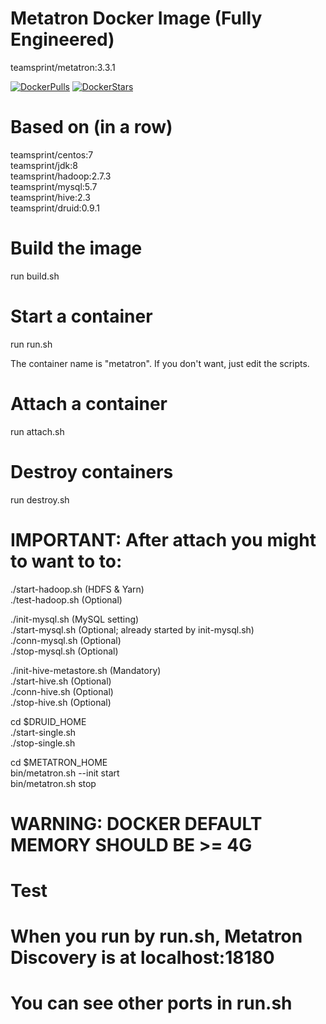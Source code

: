 # Metatron Docker Image (Fully Engineered)

teamsprint/metatron:3.3.1

[![DockerPulls](https://img.shields.io/docker/pulls/teamsprint/docker-metatron.svg)](https://registry.hub.docker.com/u/teamsprint/docker-metatron/)
[![DockerStars](https://img.shields.io/docker/stars/teamsprint/docker-metatron.svg)](https://registry.hub.docker.com/u/teamsprint/docker-metatron/)

# Based on (in a row)

teamsprint/centos:7<br/>
teamsprint/jdk:8<br/>
teamsprint/hadoop:2.7.3<br/>
teamsprint/mysql:5.7<br/>
teamsprint/hive:2.3<br/>
teamsprint/druid:0.9.1<br/>

# Build the image

run build.sh

# Start a container

run run.sh

The container name is "metatron". If you don't want, just edit the scripts.

# Attach a container

run attach.sh

# Destroy containers

run destroy.sh

# IMPORTANT: After attach you might to want to to:
./start-hadoop.sh (HDFS & Yarn)<br/>
./test-hadoop.sh (Optional)<br/>

./init-mysql.sh (MySQL setting)<br/>
./start-mysql.sh (Optional; already started by init-mysql.sh)<br/>
./conn-mysql.sh (Optional)<br/>
./stop-mysql.sh (Optional)<br/>

./init-hive-metastore.sh (Mandatory)<br/>
./start-hive.sh (Optional)<br/>
./conn-hive.sh (Optional)<br/>
./stop-hive.sh (Optional)<br/>

cd $DRUID_HOME<br/>
./start-single.sh<br/>
./stop-single.sh<br/>

cd $METATRON_HOME<br/>
bin/metatron.sh --init start<br/>
bin/metatron.sh stop<br/>

# WARNING: DOCKER DEFAULT MEMORY SHOULD BE >= 4G

# Test
# When you run by run.sh, Metatron Discovery is at localhost:18180
# You can see other ports in run.sh


